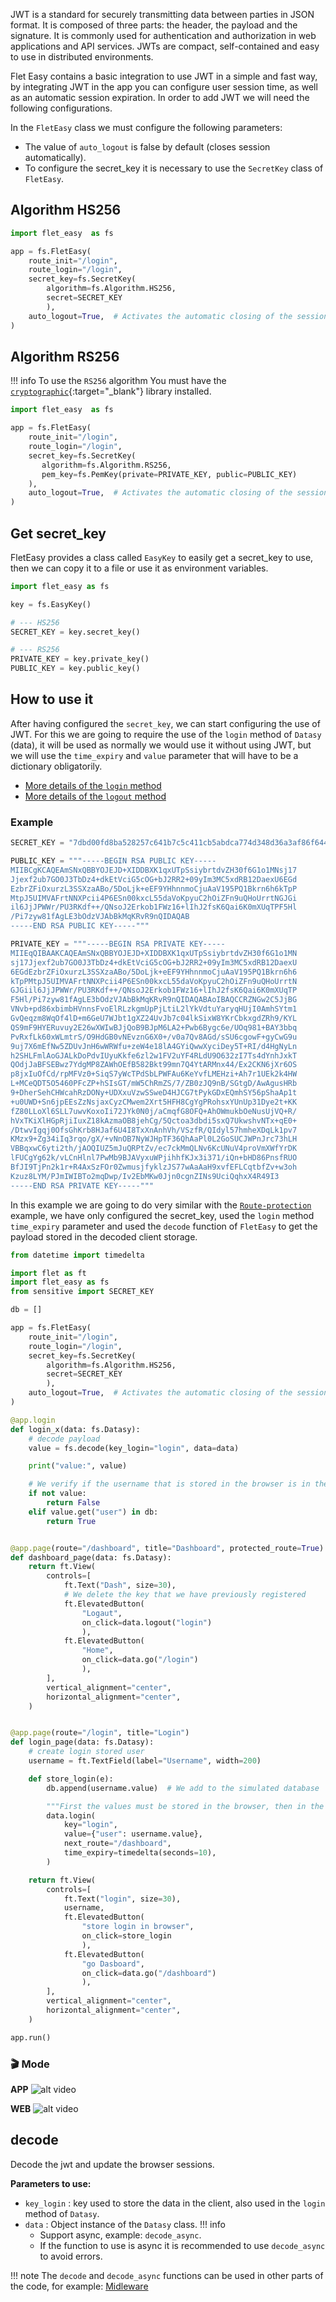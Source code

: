 JWT is a standard for securely transmitting data between parties in JSON format. It is composed of three parts: the header, the payload and the signature. It is commonly used for authentication and authorization in web applications and API services. JWTs are compact, self-contained and easy to use in distributed environments.

Flet Easy contains a basic integration to use JWT in a simple and fast way, by integrating JWT in the app you can configure user session time, as well as an automatic session expiration. In order to add JWT we will need the following configurations.

In the `FletEasy` class we must configure the following parameters:

* The value of `auto_logout` is false by default (closes session automatically).
* To configure the secret_key it is necessary to use the `SecretKey` class of `FletEasy`.

## Algorithm HS256
```python title="main.py" hl_lines="6-9"
import flet_easy  as fs

app = fs.FletEasy(
    route_init="/login",
    route_login="/login",
    secret_key=fs.SecretKey(
        algorithm=fs.Algorithm.HS256,
        secret=SECRET_KEY
        ),
    auto_logout=True,  # Activates the automatic closing of the session.
)
```

## Algorithm RS256

!!! info
    To use the `RS256` algorithm You must have the [`cryptographic`](https://github.com/pyca/cryptography){:target="_blank"} library installed.

```python title="main.py" hl_lines="6-9"
import flet_easy  as fs

app = fs.FletEasy(
    route_init="/login",
    route_login="/login",
    secret_key=fs.SecretKey(
       algorithm=fs.Algorithm.RS256,
       pem_key=fs.PemKey(private=PRIVATE_KEY, public=PUBLIC_KEY)
    ),
    auto_logout=True,  # Activates the automatic closing of the session.
)
```

## Get secret_key
FletEasy provides a class called `EasyKey` to easily get a secret_key to use, then we can copy it to a file or use it as environment variables.

```python
import flet_easy as fs

key = fs.EasyKey()

# --- HS256
SECRET_KEY = key.secret_key()

# --- RS256
PRIVATE_KEY = key.private_key()
PUBLIC_KEY = key.public_key()
```

## How to use it
After having configured the `secret_key`, we can start configuring the use of JWT. For this we are going to require the use of the `login` method of `Datasy` (data), it will be used as normally we would use it without using JWT, but we will use the `time_expiry` and `value` parameter that will have to be a dictionary obligatorily.

* [More details of the `login` method](/flet-easy/Customized-app/Route-protection/#login)
* [More details of the `logout` method](/flet-easy/Customized-app/Route-protection/#logout)

### Example
```python title="sensitive.py"
SECRET_KEY = "7dbd00fd8ba528257c641b7c5c411cb5abdca774d348d36a3af86f644b132382a3f3f71361fd4e19d2d2dcbcee6f2769af84cbe372a3a5b9db35d3d2707e1d0a"

PUBLIC_KEY = """-----BEGIN RSA PUBLIC KEY-----
MIIBCgKCAQEAmSNxQBBYOJEJD+XIDDBXK1qxUTpSsiybrtdvZH30f6G1o1MNsj17
Jjexf2ub7GO0J3TbDz4+dkEtVciG5cOG+bJ2RR2+09yIm3MC5xdRB12DaexU6EGd
EzbrZFiOxurzL3SSXzaABo/5DoLjk+eEF9YHhnnmoCjuAaV195PQ1Bkrn6h6kTpP
MtpJ5UIMVAFrtNNXPcii4P6ESn00kxcL55daVoKpyuC2hOiZFn9uQHoUrrtNGJGi
il6JjJPWWr/PU3RKdf++/QNsoJ2Erkob1FWz16+lIhJ2fsK6Qai6K0mXUqTPF5Hl
/Pi7zyw81fAgLE3bOdzVJAbBkMqKRvR9nQIDAQAB
-----END RSA PUBLIC KEY-----"""

PRIVATE_KEY = """-----BEGIN RSA PRIVATE KEY-----
MIIEqQIBAAKCAQEAmSNxQBBYOJEJD+XIDDBXK1qxUTpSsiybrtdvZH30f6G1o1MN
sj17Jjexf2ub7GO0J3TbDz4+dkEtVciG5cOG+bJ2RR2+09yIm3MC5xdRB12DaexU
6EGdEzbrZFiOxurzL3SSXzaABo/5DoLjk+eEF9YHhnnmoCjuAaV195PQ1Bkrn6h6
kTpPMtpJ5UIMVAFrtNNXPcii4P6ESn00kxcL55daVoKpyuC2hOiZFn9uQHoUrrtN
GJGiil6JjJPWWr/PU3RKdf++/QNsoJ2Erkob1FWz16+lIhJ2fsK6Qai6K0mXUqTP
F5Hl/Pi7zyw81fAgLE3bOdzVJAbBkMqKRvR9nQIDAQABAoIBAQCCRZNGw2C5JjBG
VNvb+pd86xbimbHVnnsFvoElRLzkgmUpPjLtiL2lYkVdtuYaryqHUjI0AmhSYtm1
GvQeqzm8WqOf4lD+m6GeU7WJbt1gXZ24UvJb7c04lkSixW8YKrCbkxgdZRh9/KYL
QS9mF9HYERuvuy2E26wXWIwBJjQoB9BJpM6LA2+Pwb6Bygc6e/UOq981+BAY3bbq
PvRxfLk60xWLmtrS/O9HdGB0vNEvznG6X0+/v0a7Qv8AGd/sSU6cgowF+gyCwG9u
9uj7X6mEfNw5ZDUvJnH6wWRWfu+zeW4e18lA4GYiQwwXyciDey5T+RI/d4HgNyLn
h2SHLFmlAoGJALkDoPdvIUyuKkfe6zl2w1FV2uYF4RLdU9O632zI7Ts4dYnhJxkT
QOdjJaBFSEBwz7YdgMP8ZAWhOEfB582Bkt99mn7Q4YtARMnx44/Ex2CKN6jXr6OS
p8jxIuOfCd/rpMFVz0+SiqS7yWcTPdSbLPWFAu6KeYvfLMEHzi+Ah7r1UEk2k4HW
L+MCeQDT5O5460PFcZP+hSIsGT/mW5ChRmZS/7/ZB0zJQ9nB/SGtgD/AwAgusHRb
9+DherSehCHWcahRzDONy+UDXxuVzwSSweD4HJCG7tPykGDxEQmhSY56pShaAp1t
+u0UWD+Sn6jpEEsZzNsjaxCyzCMwem2Xrt5HFH8CgYgPRohsxYUnUp31Dye2t+KK
fZ80LLoXl6SLL7uwvKoxoIi72JYk0N0j/aCmqfG8OFQ+AhOWmukbOeNusUjVQ+R/
hVxTKiXlHGpRjiIuxZ18kAzmaOB8jehCg/5Qctoa3dbdi5sxQ7UkwshvNTx+qE0+
/DtwvIgqj0OfsGhKrb8HJaf6U4I8TxXnAnhVh/VSzfR/QIdyl57hmheXDqLk1pv7
KMzx9+Zg34iIq3rqo/gX/+vNnOB7NyWJHpTF36QhAaPl0L2GoSUCJWPnJrc73hLH
VBBqxwC6yti2th/jAOQIUZ5mJuQRPtZv/ec7ckMmQLNv6KcUNuV4proVmXWfYrDK
lFUCgYg62k/vLCnHlnl7PwMb9BJAVyxuWPjihhfKJx3i371/iQn+bHD86PnsfRUO
BfJI9TjPn2k1r+R4AxSzFOr0ZwmusjfyklzJS77wAaAaH9xvfEFLCqtbfZv+w3oh
Kzuz8LYM/PJmIWIBTo2mqDwp/Iv2EbMKw0Jjn0cgnZINs9UciQqhxX4R49I3
-----END RSA PRIVATE KEY-----"""
```

In this example we are going to do very similar with the [`Route-protection`](/flet-easy/Customized-app/Route-protection/#example) example, we have only configured the secret_key, used the `login` method `time_expiry` parameter and used the `decode` function of `FletEasy` to get the payload stored in the decoded client storage.

```python title="main.py"  hl_lines="12-15 22 41 62-67 75"
from datetime import timedelta

import flet as ft
import flet_easy as fs
from sensitive import SECRET_KEY

db = []

app = fs.FletEasy(
    route_init="/login",
    route_login="/login",
    secret_key=fs.SecretKey(
        algorithm=fs.Algorithm.HS256,
        secret=SECRET_KEY
        ),
    auto_logout=True,  # Activates the automatic closing of the session.
)

@app.login
def login_x(data: fs.Datasy):
    # decode payload
    value = fs.decode(key_login="login", data=data)

    print("value:", value)

    # We verify if the username that is stored in the browser is in the simulated database.
    if not value:
        return False
    elif value.get("user") in db:
        return True


@app.page(route="/dashboard", title="Dashboard", protected_route=True)
def dashboard_page(data: fs.Datasy):
    return ft.View(
        controls=[
            ft.Text("Dash", size=30),
            # We delete the key that we have previously registered
            ft.ElevatedButton(
                "Logaut",
                on_click=data.logout("login")
                ),
            ft.ElevatedButton(
                "Home",
                on_click=data.go("/login")
                ),
        ],
        vertical_alignment="center",
        horizontal_alignment="center",
    )


@app.page(route="/login", title="Login")
def login_page(data: fs.Datasy):
    # create login stored user
    username = ft.TextField(label="Username", width=200)

    def store_login(e):
        db.append(username.value)  # We add to the simulated database

        """First the values must be stored in the browser, then in the login decorator the value must be retrieved through the key used and then validations must be used."""
        data.login(
            key="login",
            value={"user": username.value},
            next_route="/dashboard",
            time_expiry=timedelta(seconds=10),
        )

    return ft.View(
        controls=[
            ft.Text("login", size=30),
            username,
            ft.ElevatedButton(
                "store login in browser",
                on_click=store_login
                ),
            ft.ElevatedButton(
                "go Dasboard",
                on_click=data.go("/dashboard")
                ),
        ],
        vertical_alignment="center",
        horizontal_alignment="center",
    )

app.run()
```
### 🎬 **Mode**
**APP**
![alt video](assets/gifs/jwt-app.gif "jwt")

**WEB**
![alt video](assets/gifs/jwt-web.gif "jwt")

## decode
Decode the jwt and update the browser sessions.

**Parameters to use:**

* `key_login` : key used to store the data in the client, also used in the `login` method of `Datasy`.
* `data` : Object instance of the `Datasy` class.
!!! info
    * Support async, example: `decode_async`.
    * If the function to use is async it is recommended to use `decode_async` to avoid errors.

!!! note
    The `decode` and `decode_async` functions can be used in other parts of the code, for example: [Midleware](/flet-easy/Midleware/)